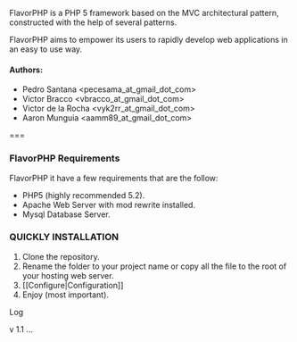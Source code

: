 FlavorPHP is a PHP 5 framework based on the MVC architectural pattern, constructed with the help of several patterns.

FlavorPHP aims to empower its users to rapidly develop web applications in an easy to use way.

#### Authors:

* Pedro Santana <pecesama_at_gmail_dot_com>
* Victor Bracco <vbracco_at_gmail_dot_com>
* Victor de la Rocha <vyk2rr_at_gmail_dot_com>
* Aaron Munguia <aamm89_at_gmail_dot_com>

===

### FlavorPHP Requirements

FlavorPHP it have a few requirements that are the follow:

* PHP5 (highly recommended 5.2).
* Apache Web Server with mod rewrite installed.
* Mysql Database Server.

### QUICKLY INSTALLATION

1. Clone the repository.
2. Rename the folder to your project name or copy all the file to the root of your hosting web server.
3. [[Configure|Configuration]]
4. Enjoy (most important).


Log 

v 1.1
...
